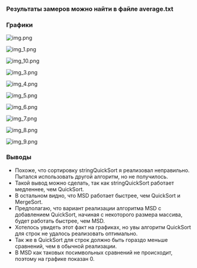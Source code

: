 ### Результаты замеров можно найти в файле average.txt

### Графики

![img.png](img.png)

![img_1.png](img_1.png)

![img_10.png](img_10.png)

![img_3.png](img_3.png)

![img_4.png](img_4.png)

![img_5.png](img_5.png)

![img_6.png](img_6.png)

![img_7.png](img_7.png)

![img_8.png](img_8.png)

![img_9.png](img_9.png)

### Выводы

- Похоже, что сортировку stringQuickSort я реализовал неправильно. Пытался использовать другой алгоритм, но не получилось.
- Такой вывод можно сделать, так как stringQuickSort работает медленнее, чем QuickSort.
- В остальном видно, что MSD работает быстрее, чем QuickSort и MergeSort.
- Предполагаю, что вариант реализации алгоритма MSD с добавлением QuickSort, начиная с некоторого размера массива, будет работать быстрее, чем MSD.
- Хотелось увидеть этот факт на графиках, но увы алгоритм QuickSort для строк не удалось реализовать оптимально.
- Так же в QuickSort для строк должно быть гораздо меньше сравнений, чем в обычной реализации. 
- В MSD как таковых посимвольных сравнений не происходит, поэтому на графике показан 0.
